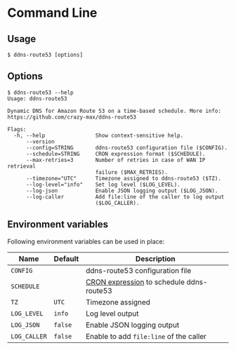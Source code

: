 # Command Line

## Usage

```shell
$ ddns-route53 [options]
```

## Options

```
$ ddns-route53 --help
Usage: ddns-route53

Dynamic DNS for Amazon Route 53 on a time-based schedule. More info:
https://github.com/crazy-max/ddns-route53

Flags:
  -h, --help                Show context-sensitive help.
      --version
      --config=STRING       ddns-route53 configuration file ($CONFIG).
      --schedule=STRING     CRON expression format ($SCHEDULE).
      --max-retries=3       Number of retries in case of WAN IP retrieval
                            failure ($MAX_RETRIES).
      --timezone="UTC"      Timezone assigned to ddns-route53 ($TZ).
      --log-level="info"    Set log level ($LOG_LEVEL).
      --log-json            Enable JSON logging output ($LOG_JSON).
      --log-caller          Add file:line of the caller to log output
                            ($LOG_CALLER).
```

## Environment variables

Following environment variables can be used in place:

| Name               | Default       | Description   |
|--------------------|---------------|---------------|
| `CONFIG`           |               | ddns-route53 configuration file |
| `SCHEDULE`         |               | [CRON expression](https://godoc.org/github.com/robfig/cron#hdr-CRON_Expression_Format) to schedule ddns-route53 |
| `TZ`               | `UTC`         | Timezone assigned |
| `LOG_LEVEL`        | `info`        | Log level output |
| `LOG_JSON`         | `false`       | Enable JSON logging output |
| `LOG_CALLER`       | `false`       | Enable to add `file:line` of the caller |

